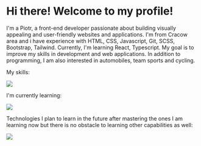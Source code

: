 <h1> Hi there! Welcome to my profile!</h1>

<p>I'm a Piotr, a front-end developer passionate about building visually appealing and user-friendly websites and applications. I'm from Cracow area and i have experience with HTML, CSS, Javascript, Git, SCSS, Bootstrap, Tailwind. Currently, I'm learning React, Typescript. My goal is to improve my skills in development and web applications. In addition to programming, I am also interested in automobiles, team sports and cycling.</p>

<p>My skills:</p>
<div>
    <img src="https://skillicons.dev/icons?i=html,css,js,git,sass,bootstrap,tailwindcss,typescript" />
</div>


<p>I'm currently learning:</p>
<div>
  <img src="https://skillicons.dev/icons?i=react,vite" />
</div>
<p>Technologies I plan to learn in the future after mastering the ones I am learning now but there is no obstacle to learning other capabilities as well:</p>
<div>
  <img src="https://skillicons.dev/icons?i=vue,py,nodejs,django" />
</div>
